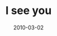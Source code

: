 ---
layout: base.njk
title : 'I see you' 
view_title : 'I see you' 
year : '2010' 
date : '2010-03-02' 
img_file : '/drawing/iseeyou.png' 
html_file : 'iseeyou' 
next_html : 'thingsareabouttochange.html' 
year_order : '20' 
permalink : "title/{{html_file}}.html"
---